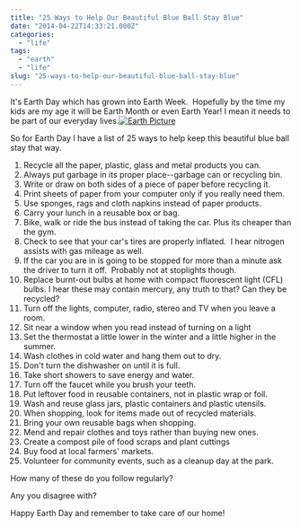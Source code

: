 ```yaml
---
title: "25 Ways to Help Our Beautiful Blue Ball Stay Blue"
date: "2014-04-22T14:33:21.000Z"
categories: 
  - "life"
tags: 
  - "earth"
  - "life"
slug: "25-ways-to-help-our-beautiful-blue-ball-stay-blue"
---
```


It's Earth Day which has grown into Earth Week.  Hopefully by the time my kids are my age it will be Earth Month or even Earth Year! I mean it needs to be part of our everyday lives.[![Earth Picture](http://brettski111.files.wordpress.com/2014/04/globe_west_2048.jpg?w=150)](http://brettski111.files.wordpress.com/2014/04/globe_west_2048.jpg)

So for Earth Day I have a list of 25 ways to help keep this beautiful blue ball stay that way.

1. Recycle all the paper, plastic, glass and metal products you can.
2. Always put garbage in its proper place--garbage can or recycling bin.
3. Write or draw on both sides of a piece of paper before recycling it.
4. Print sheets of paper from your computer only if you really need them.
5. Use sponges, rags and cloth napkins instead of paper products.
6. Carry your lunch in a reusable box or bag.
7. Bike, walk or ride the bus instead of taking the car. Plus its cheaper than the gym.
8. Check to see that your car's tires are properly inflated.  I hear nitrogen assists with gas mileage as well.
9. If the car you are in is going to be stopped for more than a minute ask the driver to turn it off.  Probably not at stoplights though.
10. Replace burnt-out bulbs at home with compact fluorescent light (CFL) bulbs. I hear these may contain mercury, any truth to that? Can they be recycled?
11. Turn off the lights, computer, radio, stereo and TV when you leave a room.
12. Sit near a window when you read instead of turning on a light
13. Set the thermostat a little lower in the winter and a little higher in the summer.
14. Wash clothes in cold water and hang them out to dry.
15. Don't turn the dishwasher on until it is full.
16. Take short showers to save energy and water.
17. Turn off the faucet while you brush your teeth.
18. Put leftover food in reusable containers, not in plastic wrap or foil.
19. Wash and reuse glass jars, plastic containers and plastic utensils.
20. When shopping, look for items made out of recycled materials.
21. Bring your own reusable bags when shopping.
22. Mend and repair clothes and toys rather than buying new ones.
23. Create a compost pile of food scraps and plant cuttings
24. Buy food at local farmers' markets.
25. Volunteer for community events, such as a cleanup day at the park.

How many of these do you follow regularly?

Any you disagree with?

Happy Earth Day and remember to take care of our home!
